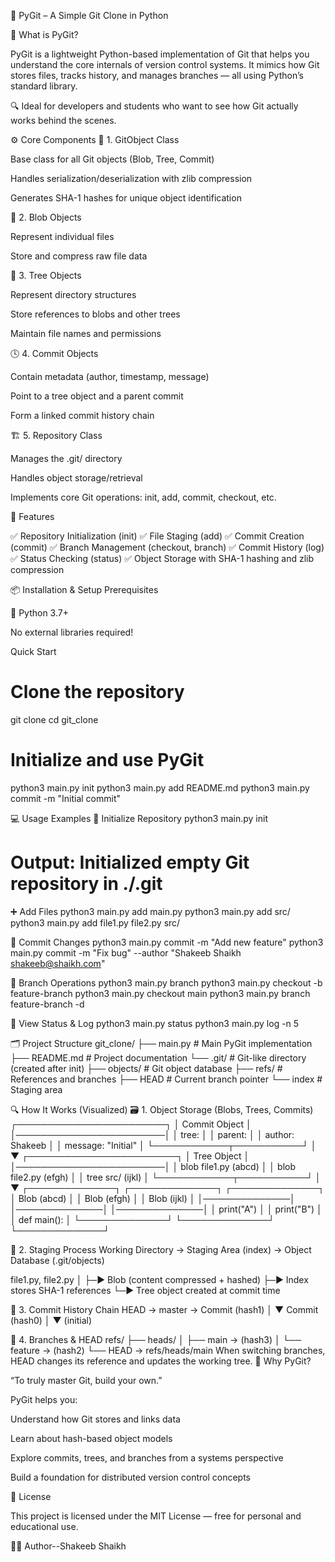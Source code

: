 🧬 PyGit – A Simple Git Clone in Python








📖 What is PyGit?

PyGit is a lightweight Python-based implementation of Git that helps you understand the core internals of version control systems.
It mimics how Git stores files, tracks history, and manages branches — all using Python’s standard library.

🔍 Ideal for developers and students who want to see how Git actually works behind the scenes.

⚙️ Core Components
🧩 1. GitObject Class

Base class for all Git objects (Blob, Tree, Commit)

Handles serialization/deserialization with zlib compression

Generates SHA-1 hashes for unique object identification

📄 2. Blob Objects

Represent individual files

Store and compress raw file data

🌲 3. Tree Objects

Represent directory structures

Store references to blobs and other trees

Maintain file names and permissions

🕓 4. Commit Objects

Contain metadata (author, timestamp, message)

Point to a tree object and a parent commit

Form a linked commit history chain

🏗️ 5. Repository Class

Manages the .git/ directory

Handles object storage/retrieval

Implements core Git operations: init, add, commit, checkout, etc.

🚀 Features

✅ Repository Initialization (init)
✅ File Staging (add)
✅ Commit Creation (commit)
✅ Branch Management (checkout, branch)
✅ Commit History (log)
✅ Status Checking (status)
✅ Object Storage with SHA-1 hashing and zlib compression

📦 Installation & Setup
Prerequisites

🐍 Python 3.7+

No external libraries required!

Quick Start

# Clone the repository
git clone <this-repo-url>
cd git_clone

# Initialize and use PyGit
python3 main.py init
python3 main.py add README.md
python3 main.py commit -m "Initial commit"


💻 Usage Examples
🔧 Initialize Repository
python3 main.py init
# Output: Initialized empty Git repository in ./.git


➕ Add Files
python3 main.py add main.py
python3 main.py add src/
python3 main.py add file1.py file2.py src/

🧾 Commit Changes
python3 main.py commit -m "Add new feature"
python3 main.py commit -m "Fix bug" --author "Shakeeb Shaikh <shakeeb@shaikh.com>"

🌿 Branch Operations
python3 main.py branch
python3 main.py checkout -b feature-branch
python3 main.py checkout main
python3 main.py branch feature-branch -d

🧭 View Status & Log
python3 main.py status
python3 main.py log -n 5

🗂️ Project Structure
git_clone/
├── main.py          # Main PyGit implementation
├── README.md        # Project documentation
└── .git/            # Git-like directory (created after init)
    ├── objects/     # Git object database
    ├── refs/        # References and branches
    ├── HEAD         # Current branch pointer
    └── index        # Staging area


🔍 How It Works (Visualized)
🗃️ 1. Object Storage (Blobs, Trees, Commits)
                ┌────────────────────────┐
                │       Commit Object     │
                │────────────────────────│
                │ tree: <hash-of-tree>   │
                │ parent: <hash-of-prev> │
                │ author: Shakeeb        │
                │ message: "Initial"     │
                └────────────┬───────────┘
                             │
                             ▼
                ┌────────────────────────┐
                │        Tree Object      │
                │────────────────────────│
                │ blob  file1.py (abcd)  │
                │ blob  file2.py (efgh)  │
                │ tree  src/ (ijkl)      │
                └────────────┬───────────┘
                             │
                             ▼
        ┌──────────────┐   ┌──────────────┐   ┌──────────────┐
        │ Blob (abcd)  │   │ Blob (efgh)  │   │ Blob (ijkl)  │
        │──────────────│   │──────────────│   │──────────────│
        │ print("A")   │   │ print("B")   │   │ def main():  │
        └──────────────┘   └──────────────┘   └──────────────┘

🧺 2. Staging Process
Working Directory  →  Staging Area (index)  →  Object Database (.git/objects)

file1.py, file2.py
     │
     ├─► Blob (content compressed + hashed)
     ├─► Index stores SHA-1 references
     └─► Tree object created at commit time

🧱 3. Commit History Chain
HEAD → master → Commit (hash1)
                   │
                   ▼
              Commit (hash0)
                   │
                   ▼
                (initial)
                
🌱 4. Branches & HEAD
refs/
 ├── heads/
 │    ├── main → (hash3)
 │    └── feature → (hash2)
 └── HEAD → refs/heads/main
When switching branches, HEAD changes its reference and updates the working tree.
🧠 Why PyGit?

“To truly master Git, build your own.”

PyGit helps you:

Understand how Git stores and links data

Learn about hash-based object models

Explore commits, trees, and branches from a systems perspective

Build a foundation for distributed version control concepts

🧾 License

This project is licensed under the MIT License — free for personal and educational use.

👨‍💻 Author--Shakeeb Shaikh
